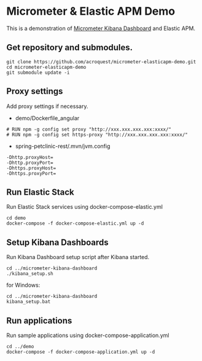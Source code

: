 # Micrometer & Elastic APM Demo
This is a demonstration of [Micrometer Kibana Dashboard](https://github.com/acroquest/micrometer-kibana-dashboard) and Elastic APM.

## Get repository and submodules.
```
git clone https://github.com/acroquest/micrometer-elasticapm-demo.git
cd micrometer-elasticapm-demo
git submodule update -i
```

## Proxy settings
Add proxy settings if necessary.
- demo/Dockerfile_angular
 ```
# RUN npm -g config set proxy "http://xxx.xxx.xxx.xxx:xxxx/"
# RUN npm -g config set https-proxy "http://xxx.xxx.xxx.xxx:xxxx/"
```
- spring-petclinic-rest/.mvn/jvm.config
```
-Dhttp.proxyHost=
-Dhttp.proxyPort=
-Dhttps.proxyHost=
-Dhttps.proxyPort=
```

## Run Elastic Stack
Run Elastic Stack services using docker-compose-elastic.yml
```
cd demo
docker-compose -f docker-compose-elastic.yml up -d
```

## Setup Kibana Dashboards
Run Kibana Dashboard setup script after Kibana started.
```
cd ../micrometer-kibana-dashboard
./kibana_setup.sh
```
for Windows:
```
cd ../micrometer-kibana-dashboard
kibana_setup.bat
```

## Run applications
Run sample applications using docker-compose-application.yml
```
cd ../demo
docker-compose -f docker-compose-application.yml up -d
```
